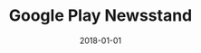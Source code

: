---
layout: site
title: "Google Play Newsstand"
date: 2018-01-01
categories: [google]
version: 1.6.4
major: 1
minor: 6
patch: 4
slug: google-play-newsstand
link: https://newsstand.google.com/
submitter: lpolepeddi
permalink: /sites/:slug
---